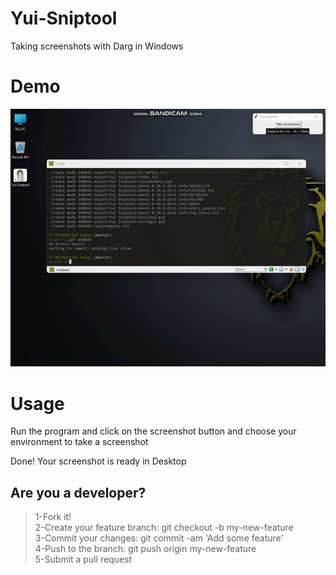 # Yui-Sniptool
Taking screenshots with Darg in Windows

# Demo
![Alt text](https://raw.githubusercontent.com/kiahamedi/Yui-Sniptool/main/screenshot.gif "Optional title")


# Usage
Run the program and click on the screenshot button and choose your environment to take a screenshot

Done! Your screenshot is ready in Desktop


## Are you a developer?
> 1-Fork it!</br>
> 2-Create your feature branch: git checkout -b my-new-feature</br>
> 3-Commit your changes: git commit -am 'Add some feature'</br>
> 4-Push to the branch: git push origin my-new-feature</br>
> 5-Submit a pull request</br>
